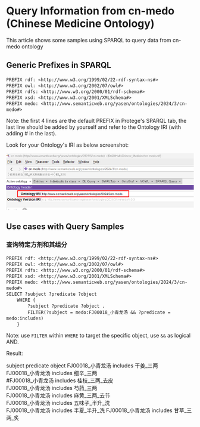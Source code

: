 # Query Information from cn-medo (Chinese Medicine Ontology)

This article shows some samples using SPARQL to query data from cn-medo ontology

## Generic Prefixes in SPARQL

```SPARQL
PREFIX rdf: <http://www.w3.org/1999/02/22-rdf-syntax-ns#>
PREFIX owl: <http://www.w3.org/2002/07/owl#>
PREFIX rdfs: <http://www.w3.org/2000/01/rdf-schema#>
PREFIX xsd: <http://www.w3.org/2001/XMLSchema#>
PREFIX medo: <http://www.semanticweb.org/yasen/ontologies/2024/3/cn-medo#>
```

Note: the first 4 lines are the default PREFIX in Protege's SPARQL tab, the last line should be added by yourself and refer to the Ontology IRI (with adding # in the last).

Look for your Ontology's IRI as below screenshot:

![protege-ontology-iri](img/screenshots/ontology-iir-in-protege.png)

## Use cases with Query Samples

### 查询特定方剂和其组分

```SPARQL
PREFIX rdf: <http://www.w3.org/1999/02/22-rdf-syntax-ns#>
PREFIX owl: <http://www.w3.org/2002/07/owl#>
PREFIX rdfs: <http://www.w3.org/2000/01/rdf-schema#>
PREFIX xsd: <http://www.w3.org/2001/XMLSchema#>
PREFIX medo: <http://www.semanticweb.org/yasen/ontologies/2024/3/cn-medo#>
SELECT ?subject ?predicate ?object
	WHERE { 
		?subject ?predicate ?object .
		FILTER(?subject = medo:FJ00018_小青龙汤 && ?predicate = medo:includes)
	}
```

Note: use `FILTER` within `WHERE` to target the specific object, use `&&` as logical AND.

Result:

subject             predicate   object
FJ00018_小青龙汤	includes	干姜_三两	
FJ00018_小青龙汤	includes	细辛_三两	
#FJ00018_小青龙汤	includes	桂枝_三两_去皮	
FJ00018_小青龙汤	includes	芍药_三两	
FJ00018_小青龙汤	includes	麻黄_三两_去节	
FJ00018_小青龙汤	includes	五味子_半升_洗	
FJ00018_小青龙汤	includes	半夏_半升_洗	
FJ00018_小青龙汤	includes	甘草_三两_炙

